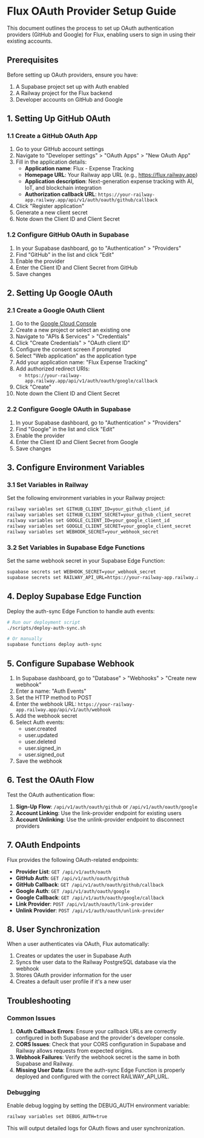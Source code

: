 # Flux OAuth Provider Setup Guide

This document outlines the process to set up OAuth authentication providers (GitHub and Google) for Flux, enabling users to sign in using their existing accounts.

## Prerequisites

Before setting up OAuth providers, ensure you have:

1. A Supabase project set up with Auth enabled
2. A Railway project for the Flux backend
3. Developer accounts on GitHub and Google

## 1. Setting Up GitHub OAuth

### 1.1 Create a GitHub OAuth App

1. Go to your GitHub account settings
2. Navigate to "Developer settings" > "OAuth Apps" > "New OAuth App"
3. Fill in the application details:
   - **Application name**: Flux - Expense Tracking
   - **Homepage URL**: Your Railway app URL (e.g., https://flux.railway.app)
   - **Application description**: Next-generation expense tracking with AI, IoT, and blockchain integration
   - **Authorization callback URL**: `https://your-railway-app.railway.app/api/v1/auth/oauth/github/callback`
4. Click "Register application"
5. Generate a new client secret
6. Note down the Client ID and Client Secret

### 1.2 Configure GitHub OAuth in Supabase

1. In your Supabase dashboard, go to "Authentication" > "Providers"
2. Find "GitHub" in the list and click "Edit"
3. Enable the provider
4. Enter the Client ID and Client Secret from GitHub
5. Save changes

## 2. Setting Up Google OAuth

### 2.1 Create a Google OAuth Client

1. Go to the [Google Cloud Console](https://console.cloud.google.com/)
2. Create a new project or select an existing one
3. Navigate to "APIs & Services" > "Credentials"
4. Click "Create Credentials" > "OAuth client ID"
5. Configure the consent screen if prompted
6. Select "Web application" as the application type
7. Add your application name: "Flux Expense Tracking"
8. Add authorized redirect URIs:
   - `https://your-railway-app.railway.app/api/v1/auth/oauth/google/callback`
9. Click "Create"
10. Note down the Client ID and Client Secret

### 2.2 Configure Google OAuth in Supabase

1. In your Supabase dashboard, go to "Authentication" > "Providers"
2. Find "Google" in the list and click "Edit"
3. Enable the provider
4. Enter the Client ID and Client Secret from Google
5. Save changes

## 3. Configure Environment Variables

### 3.1 Set Variables in Railway

Set the following environment variables in your Railway project:

```bash
railway variables set GITHUB_CLIENT_ID=your_github_client_id
railway variables set GITHUB_CLIENT_SECRET=your_github_client_secret
railway variables set GOOGLE_CLIENT_ID=your_google_client_id
railway variables set GOOGLE_CLIENT_SECRET=your_google_client_secret
railway variables set WEBHOOK_SECRET=your_webhook_secret
```

### 3.2 Set Variables in Supabase Edge Functions

Set the same webhook secret in your Supabase Edge Function:

```bash
supabase secrets set WEBHOOK_SECRET=your_webhook_secret
supabase secrets set RAILWAY_API_URL=https://your-railway-app.railway.app
```

## 4. Deploy Supabase Edge Function

Deploy the auth-sync Edge Function to handle auth events:

```bash
# Run our deployment script
./scripts/deploy-auth-sync.sh

# Or manually
supabase functions deploy auth-sync
```

## 5. Configure Supabase Webhook

1. In Supabase dashboard, go to "Database" > "Webhooks" > "Create new webhook"
2. Enter a name: "Auth Events"
3. Set the HTTP method to POST
4. Enter the webhook URL: `https://your-railway-app.railway.app/api/v1/auth/webhook`
5. Add the webhook secret
6. Select Auth events:
   - user.created
   - user.updated
   - user.deleted
   - user.signed_in
   - user.signed_out
7. Save the webhook

## 6. Test the OAuth Flow

Test the OAuth authentication flow:

1. **Sign-Up Flow**: `/api/v1/auth/oauth/github` or `/api/v1/auth/oauth/google`
2. **Account Linking**: Use the link-provider endpoint for existing users
3. **Account Unlinking**: Use the unlink-provider endpoint to disconnect providers

## 7. OAuth Endpoints

Flux provides the following OAuth-related endpoints:

- **Provider List**: `GET /api/v1/auth/oauth`
- **GitHub Auth**: `GET /api/v1/auth/oauth/github`
- **GitHub Callback**: `GET /api/v1/auth/oauth/github/callback`
- **Google Auth**: `GET /api/v1/auth/oauth/google`
- **Google Callback**: `GET /api/v1/auth/oauth/google/callback`
- **Link Provider**: `POST /api/v1/auth/oauth/link-provider`
- **Unlink Provider**: `POST /api/v1/auth/oauth/unlink-provider`

## 8. User Synchronization

When a user authenticates via OAuth, Flux automatically:

1. Creates or updates the user in Supabase Auth
2. Syncs the user data to the Railway PostgreSQL database via the webhook
3. Stores OAuth provider information for the user
4. Creates a default user profile if it's a new user

## Troubleshooting

### Common Issues

1. **OAuth Callback Errors**: Ensure your callback URLs are correctly configured in both Supabase and the provider's developer console.
2. **CORS Issues**: Check that your CORS configuration in Supabase and Railway allows requests from expected origins.
3. **Webhook Failures**: Verify the webhook secret is the same in both Supabase and Railway.
4. **Missing User Data**: Ensure the auth-sync Edge Function is properly deployed and configured with the correct RAILWAY_API_URL.

### Debugging

Enable debug logging by setting the DEBUG_AUTH environment variable:

```bash
railway variables set DEBUG_AUTH=true
```

This will output detailed logs for OAuth flows and user synchronization. 